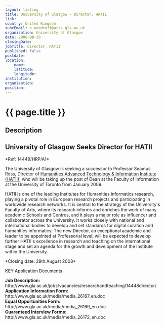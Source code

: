 ```yaml
---
layout: listing
title: University of Glasgow - Director, HATII
link:
country: United Kingdom
subrEmail: s.woodruff@arts.gla.ac.uk
organization: University of Glasgow 
date: 2008-08-30
closingDate: 
jobTitle: Director, HATII
published: false
postdate:
location:
	name: 
	latitude: 
	longitude: 
institution: 
organization: 
position: 
--- 
```



# {{ page.title }}

## Description


<h2>University of Glasgow Seeks Director for HATII</h2>

<p>*Ref: 14448/HRP/A1*</p>
<p>
The University of Glasgow is seeking a successor to Professor Seamus Ross, Director of <a href="http://www.arts.gla.ac.uk/hatii">Humanities Advanced Technology & Information Institute (HATII)</a>, who will be taking up the post of Dean at the Faculty of Information at the University of Toronto from January 2009.
</p><p>
HATII is one of the leading Institutes for Humanities informatics research, playing a pivotal role in European research projects and participating in worldwide research networks. It is central to the strategy of the University's Faculty of Arts, where its research informs and enriches the work of many academic Schools and Centres, and it plays a major role as influencer and collaborator across the University. It works closely with national and international bodies to develop and set standards for digital curation and humanities informatics. The new Director, an exceptional academic and leader to be appointed at Professorial level, will be expected to develop further HATII's excellence in research and teaching on the international stage and set an agenda for the growth and development of the Institute within the University.
</p><p>
*Closing date: 29th August 2008*
</p><p>
KEY Application Documents
</p><p>
<b>Job Description:</b>
http://www.gla.ac.uk/jobs/vacancies/researchandteaching/14448director/<br/>
<b>Application Information Form:</b> http://www.gla.ac.uk/media/media_26167_en.doc<br/>
<b>Equal Opportunities Form:</b> http://www.gla.ac.uk/media/media_26169_en.doc<br/>
<b>Guaranteed Interview Forms:</b> http://www.gla.ac.uk/media/media_26172_en.doc <br/>

